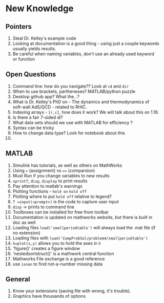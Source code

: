 # New Knowledge

## Pointers
1. Steal Dr. Kelley's example code
1. Looking at documentation is a good thing - using just a couple keywords usually yields results.
1. Be careful when naming variables, don't use an already used keyword or function

## Open Questions

1. Command line: how do you navigate?? Look at `cd` and `dir`
1. When to use brackets, partheneses? MATLAB/python puzzle
1. Desktop github app? What the...?
1. What is Dr. Kelley's PhD on  - The dynamics and thermodynamics of soft-wall AdS/QCD - related to RHIC.
1. Indexing arrays - `[r,c]`, how does it work? We will talk about this on 1.16.
1. Is there a fair 7-sided di?
1. What data sets should we use with MATLAB for efficiency ?
1. Syntax can be tricky
1. How to change data type? Look for notebook about this
1.

## MATLAB 
1. Simulink has tutorials, as well as others on MathWorks
1. Using `=` (assignment) vs `==` (comparsion)
1. Must Run if you change variables to new results
1. `sprintf`, `disp`, `display` to print results
1. Pay attention to matlab's warnings
1. Plotting functions - `hold on` `hold off`
1. Plotting where to put `hold off` relative to legend?
1. `T =input(<prompt>)` is the code to capture user input
1. `disp` -> prints to command line
1. Toolboxes can be installed for free from toolbar
1. Documentation is updated on mathworks website, but there is built in doc as well
1. Loading files `load('smallperiodtable')` will always load the .mat file (if no extension)
1. Loading files with `load('CompProbSol/problem4/smallperiodtable')`
1. `h=plot(x,y)` allows you to hold the axes in `h`
1. 'figure()' creates a figure window
1. 'nestedsortstruct()' is a mathwork central function
1. Mathworks File exchange is a good reference
1. use `isnan` to find not-a-number missing data
## General
1. Know your extensions (saving file with wrong, it's trouble).
1. Graphics have thousands of options
